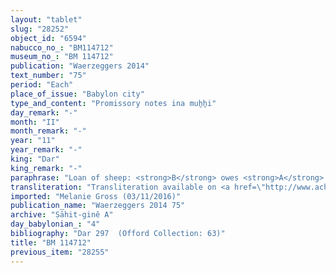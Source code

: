 ```yaml
---
layout: "tablet"
slug: "28252"
object_id: "6594"
nabucco_no_: "BM114712"
museum_no_: "BM 114712"
publication: "Waerzeggers 2014"
text_number: "75"
period: "Each"
place_of_issue: "Babylon city"
type_and_content: "Promissory notes ina muẖẖi"
day_remark: "-"
month: "II"
month_remark: "-"
year: "11"
year_remark: "-"
king: "Dar"
king_remark: "-"
paraphrase: "Loan of sheep: <strong>B</strong> owes <strong>A</strong> 30 female lambs of Akkad breed (<em>parratu akkadu</em>). The debtor will give them in good quality (<em>babban&ucirc;</em>) in Babylon in Simān (III). 6 witnesses and the scribe. This document is linked to BM64235.<br /> &nbsp;<br /> <strong>A</strong> = Zēr-Bābili/Muṭēriṣu; <strong>B</strong> = Marduk-rēmanni/Bēl-uballiṭ//Ṣāhit-gin&ecirc;; Scribe = Nab&ucirc;-nap&scaron;ātu-uṣur/&Scaron;āpik-zēri//Marduk<br /> &nbsp;"
transliteration: "Transliteration available on <a href=\"http://www.achemenet.com/fr/item/?/sources-textuelles/textes-par-regions/babylonie/babylone/1658677\" target=\"_blank\">Achemenet</a>"
imported: "Melanie Gross (03/11/2016)"
publication_name: "Waerzeggers 2014 75"
archive: "Ṣāhit-ginê A"
day_babylonian_: "4"
bibliography: "Dar 297  (Offord Collection: 63)"
title: "BM 114712"
previous_item: "28255"
---
```

